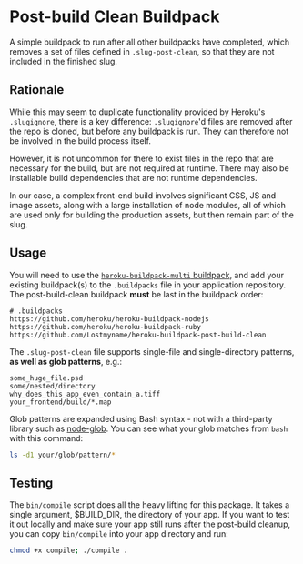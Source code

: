 # Post-build Clean Buildpack

A simple buildpack to run after all other buildpacks have completed,
which removes a set of files defined in `.slug-post-clean`, so that they
are not included in the finished slug.

## Rationale

While this may seem to duplicate functionality provided by Heroku's
`.slugignore`, there is a key difference: `.slugignore`'d files are
removed after the repo is cloned, but before any buildpack is run. They
can therefore not be involved in the build process itself.

However, it is not uncommon for there to exist files in the repo that
are necessary for the build, but are not required at runtime. There may
also be installable build dependencies that are not runtime
dependencies.

In our case, a complex front-end build involves significant CSS, JS and
image assets, along with a large installation of node modules, all of
which are used only for building the production assets, but then remain
part of the slug.

## Usage

You will need to use the [`heroku-buildpack-multi`
buildpack](https://github.com/ddollar/heroku-buildpack-multi), and add
your existing buildpack(s) to the `.buildpacks` file in your application
repository. The post-build-clean buildpack **must** be last in the
buildpack order:

```
# .buildpacks
https://github.com/heroku/heroku-buildpack-nodejs
https://github.com/heroku/heroku-buildpack-ruby
https://github.com/Lostmyname/heroku-buildpack-post-build-clean
```

The `.slug-post-clean` file supports single-file and single-directory patterns, **as well as glob patterns**, e.g.:

```
some_huge_file.psd
some/nested/directory
why_does_this_app_even_contain_a.tiff
your_frontend/build/*.map
```

Glob patterns are expanded using Bash syntax - not with a third-party library such as [node-glob](https://github.com/isaacs/node-glob). You can see what your glob matches from  `bash` with this command:

```bash
ls -d1 your/glob/pattern/*
```

## Testing

The `bin/compile` script does all the heavy lifting for this package. It takes a single argument, $BUILD_DIR, the directory of your app. If you want to test it out locally and make sure your app still runs after the post-build cleanup, you can copy `bin/compile` into your app directory and run:

```bash
chmod +x compile; ./compile .
```
